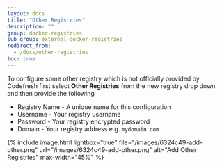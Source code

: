 ```yaml
---
layout: docs
title: "Other Registries"
description: ""
group: docker-registries
sub_group: external-docker-registries
redirect_from:
  - /docs/other-registries
toc: true
---
```

To configure some other registry which is not officially provided by Codefresh first select **Other Registries** from the new registry drop down and then provide the following

* Registry Name - A unique name for this configuration
* Username - Your registry username
* Password - Your registry encrypted password
* Domain - Your registry address e.g. `mydomain.com`

{% include image.html lightbox="true" file="/images/6324c49-add-other.png" url="/images/6324c49-add-other.png" alt="Add Other Registries" max-width="45%" %}
